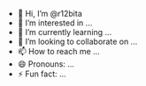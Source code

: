 - 👋 Hi, I’m @r12bita
- 👀 I’m interested in ...
- 🌱 I’m currently learning ...
- 💞️ I’m looking to collaborate on ...
- 📫 How to reach me ...
- 😄 Pronouns: ...
- ⚡ Fun fact: ...

<!---
r12bita/r12bita is a ✨ special ✨ repository because its `README.md` (this file) appears on your GitHub profile.
You can click the Preview link to take a look at your changes.
--->
